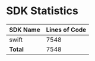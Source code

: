 # SDK Statistics

| SDK Name | Lines of Code |
| -------- | ------------- |
| swift | 7548 |
| **Total** | 7548 |
